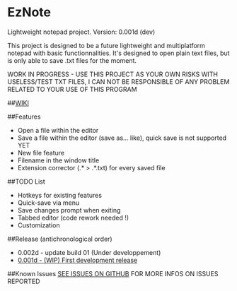 # EzNote
Lightweight notepad project. Version: 0.001d (dev)

This project is designed to be a future lightweight and multiplatform notepad with basic functionnalities. It's designed to open plain text files, but is only able to save .txt files for the moment.

WORK IN PROGRESS - USE THIS PROJECT AS YOUR OWN RISKS WITH USELESS/TEST TXT FILES, I CAN NOT BE RESPONSIBLE OF ANY PROBLEM RELATED TO YOUR USE OF THIS PROGRAM

##[WIKI](https://github.com/GDRMC/EzNote/wiki)

##Features
* Open a file within the editor
* Save a file within the editor (save as... like), quick save is not supported YET
* New file feature
* Filename in the window title
* Extension corrector (.* > .*.txt) for every saved file

##TODO List
* Hotkeys for existing features
* Quick-save via menu
* Save changes prompt when exiting
* Tabbed editor (code rework needed !)
* Customization

##Release (antichronological order)
* 0.002d - update build 01 (Under developpement)
* [0.001d - (WIP) First development release](https://github.com/GDRMC/EzNote/releases/tag/v0.001d)

##Known Issues
[SEE ISSUES ON GITHUB](https://github.com/GDRMC/EzNote/issues) FOR MORE INFOS ON ISSUES REPORTED
